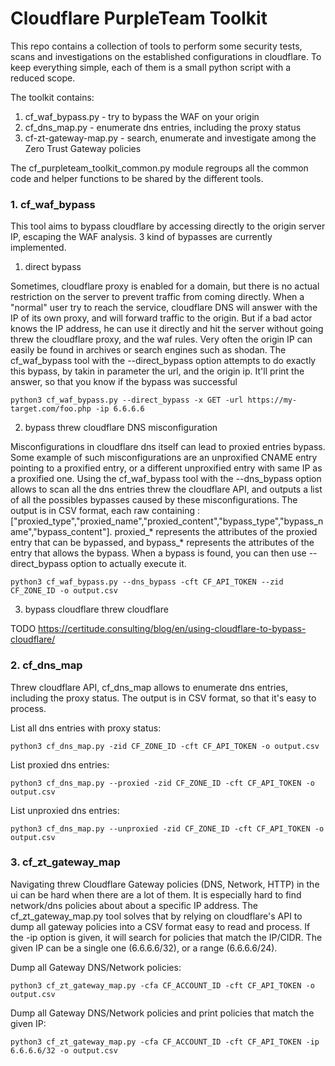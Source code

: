# Cloudflare PurpleTeam Toolkit

This repo contains a collection of tools to perform some security tests, scans and investigations on the established configurations in cloudflare. To keep everything simple, each of them is a small python script with a reduced scope.

The toolkit contains:
1. cf_waf_bypass.py - try to bypass the WAF on your origin
2. cf_dns_map.py - enumerate dns entries, including the proxy status
3. cf-zt-gateway-map.py - search, enumerate and investigate among the Zero Trust Gateway policies

The cf_purpleteam_toolkit_common.py module regroups all the common code and helper functions to be shared by the different tools.   

### 1. cf_waf_bypass
This tool aims to bypass cloudflare by accessing directly to the origin server IP, escaping the WAF analysis. 3 kind of bypasses are currently implemented.

1. direct bypass

Sometimes, cloudflare proxy is enabled for a domain, but there is no actual restriction on the server to prevent traffic from coming directly. When a "normal" user try to reach the service, cloudflare DNS will answer with the IP of its own proxy, and will forward traffic to the origin. But if a bad actor knows the IP address, he can use it directly and hit the server without going threw the cloudflare proxy, and the waf rules. Very often the origin IP can easily be found in archives or search engines such as shodan. The cf_waf_bypass tool with the --direct_bypass option attempts to do exactly this bypass, by takin in parameter the url, and the origin ip. It'll print the answer, so that you know if the bypass was successful
```
python3 cf_waf_bypass.py --direct_bypass -x GET -url https://my-target.com/foo.php -ip 6.6.6.6
```

2. bypass threw cloudflare DNS misconfiguration

Misconfigurations in cloudflare dns itself can lead to proxied entries bypass. Some example of such misconfigurations are an unproxified CNAME entry pointing to a proxified entry, or a different unproxified entry with same IP as a proxified one. Using the cf_waf_bypass tool with the --dns_bypass option allows to scan all the dns entries threw the cloudflare API, and outputs a list of all the possibles bypasses caused by these misconfigurations. 
The output is in CSV format, each raw containing : ["proxied_type","proxied_name","proxied_content","bypass_type","bypass_name","bypass_content"]. proxied_* represents the attributes of the proxied entry that can be bypassed, and bypass_* represents the attributes of the entry that allows the bypass. When a bypass is found, you can then use --direct_bypass option to actually execute it.
```
python3 cf_waf_bypass.py --dns_bypass -cft CF_API_TOKEN --zid CF_ZONE_ID -o output.csv
```

3. bypass cloudflare threw cloudflare

TODO
https://certitude.consulting/blog/en/using-cloudflare-to-bypass-cloudflare/

### 2. cf_dns_map

Threw cloudflare API, cf_dns_map allows to enumerate dns entries, including the proxy status.
The output is in CSV format, so that it's easy to process. 

List all dns entries with proxy status:
```
python3 cf_dns_map.py -zid CF_ZONE_ID -cft CF_API_TOKEN -o output.csv
```

List proxied dns entries:
```
python3 cf_dns_map.py --proxied -zid CF_ZONE_ID -cft CF_API_TOKEN -o output.csv
```

List unproxied dns entries:
```
python3 cf_dns_map.py --unproxied -zid CF_ZONE_ID -cft CF_API_TOKEN -o output.csv
```

### 3. cf_zt_gateway_map

Navigating threw Cloudflare Gateway policies (DNS, Network, HTTP) in the ui can be hard when there are a lot of them. It is especially hard to find network/dns policies about about a specific IP address. The cf_zt_gateway_map.py tool solves that by relying on cloudflare's API to dump all gateway policies into a CSV format easy to read and process. If the -ip option is given, it will search for policies that match the IP/CIDR. The given IP can be a single one (6.6.6.6/32), or a range (6.6.6.6/24).

Dump all Gateway DNS/Network policies:
```
python3 cf_zt_gateway_map.py -cfa CF_ACCOUNT_ID -cft CF_API_TOKEN -o output.csv
```

Dump all Gateway DNS/Network policies and print policies that match the given IP:
```
python3 cf_zt_gateway_map.py -cfa CF_ACCOUNT_ID -cft CF_API_TOKEN -ip 6.6.6.6/32 -o output.csv
```
